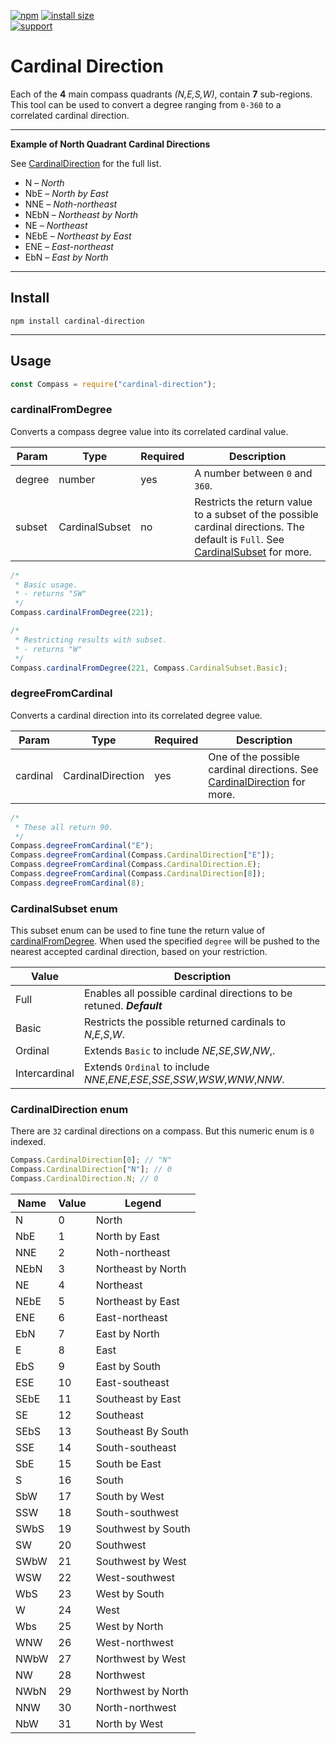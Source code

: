 [npm]: https://img.shields.io/npm/v/cardinal-direction.svg?color=949393
[install size]: https://badgen.net/packagephobia/install/cardinal-direction?color=949393
[support]: https://img.shields.io/static/v1.svg?logo=paypal&label=Support&message=Mudlabs&style=for-the-badge&color=0c67b5&labelColor=afb0b9
<!-- Badges -->
[![npm]](https://www.npmjs.com/package/cardinal-direction)
[![install size]](https://www.npmjs.com/package/cardinal-direction)
<br/>
[![support]](https://paypal.me/mudlabs)

# Cardinal Direction

Each of the **4** main compass quadrants _(N,E,S,W)_, contain **7** sub-regions. This tool can be used to convert a degree ranging from `0-360` to a correlated cardinal direction.

---

**Example of North Quadrant Cardinal Directions**

See [CardinalDirection](#cardinaldirection-enum) for the full list.

- N – _North_
- NbE – _North by East_
- NNE – _Noth-northeast_
- NEbN – _Northeast by North_
- NE – _Northeast_
- NEbE – _Northeast by East_
- ENE – _East-northeast_
- EbN – _East by North_

---

## Install
```
npm install cardinal-direction
```

---

## Usage

```js
const Compass = require("cardinal-direction");
```

### cardinalFromDegree

Converts a compass degree value into its correlated cardinal value.

| Param  | Type           | Required | Description                                                                                                                                             |
| ------ | -------------- | -------- | ------------------------------------------------------------------------------------------------------------------------------------------------------- |
| degree | number         | yes      | A number between `0` and `360`.                                                                                                                         |
| subset | CardinalSubset | no       | Restricts the return value to a subset of the possible cardinal directions. The default is `Full`. See [CardinalSubset](#cardinalsubset-enum) for more. |

```js
/*
 * Basic usage.
 * - returns "SW"
 */
Compass.cardinalFromDegree(221);

/*
 * Restricting results with subset.
 * - returns "W"
 */
Compass.cardinalFromDegree(221, Compass.CardinalSubset.Basic);
```

### degreeFromCardinal

Converts a cardinal direction into its correlated degree value.

| Param    | Type              | Required | Description                                                                                         |
| -------- | ----------------- | -------- | --------------------------------------------------------------------------------------------------- |
| cardinal | CardinalDirection | yes      | One of the possible cardinal directions. See [CardinalDirection](#cardinaldirection-enum) for more. |

```js
/*
 * These all return 90.
 */
Compass.degreeFromCardinal("E");
Compass.degreeFromCardinal(Compass.CardinalDirection["E"]);
Compass.degreeFromCardinal(Compass.CardinalDirection.E);
Compass.degreeFromCardinal(Compass.CardinalDirection[8]);
Compass.degreeFromCardinal(8);
```

### CardinalSubset enum

This subset enum can be used to fine tune the return value of [cardinalFromDegree](#cardinalfromdegree). When used the specified `degree` will be pushed to the nearest accepted cardinal direction, based on your restriction.

| Value         | Description                                                                   |
| ------------- | ----------------------------------------------------------------------------- |
| Full          | Enables all possible cardinal directions to be retuned. **_Default_**         |
| Basic         | Restricts the possible returned cardinals to _N_,_E_,_S_,_W_.                 |
| Ordinal       | Extends `Basic` to include _NE_,_SE_,_SW_,_NW_,.                              |
| Intercardinal | Extends `Ordinal` to include _NNE_,_ENE_,_ESE_,_SSE_,_SSW_,_WSW_,_WNW_,_NNW_. |

### CardinalDirection enum

There are `32` cardinal directions on a compass. But this numeric enum is `0` indexed.

```js
Compass.CardinalDirection[0]; // "N"
Compass.CardinalDirection["N"]; // 0
Compass.CardinalDirection.N; // 0
```

| Name | Value | Legend             |
| ---- | ----- | ------------------ |
| N    | 0     | North              |
| NbE  | 1     | North by East      |
| NNE  | 2     | Noth-northeast     |
| NEbN | 3     | Northeast by North |
| NE   | 4     | Northeast          |
| NEbE | 5     | Northeast by East  |
| ENE  | 6     | East-northeast     |
| EbN  | 7     | East by North      |
| E    | 8     | East               |
| EbS  | 9     | East by South      |
| ESE  | 10    | East-southeast     |
| SEbE | 11    | Southeast by East  |
| SE   | 12    | Southeast          |
| SEbS | 13    | Southeast By South |
| SSE  | 14    | South-southeast    |
| SbE  | 15    | South be East      |
| S    | 16    | South              |
| SbW  | 17    | South by West      |
| SSW  | 18    | South-southwest    |
| SWbS | 19    | Southwest by South |
| SW   | 20    | Southwest          |
| SWbW | 21    | Southwest by West  |
| WSW  | 22    | West-southwest     |
| WbS  | 23    | West by South      |
| W    | 24    | West               |
| Wbs  | 25    | West by North      |
| WNW  | 26    | West-northwest     |
| NWbW | 27    | Northwest by West  |
| NW   | 28    | Northwest          |
| NWbN | 29    | Northwest by North |
| NNW  | 30    | North-northwest    |
| NbW  | 31    | North by West      |
